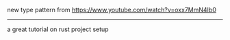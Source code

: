 new type pattern from https://www.youtube.com/watch?v=oxx7MmN4Ib0

----------

a great tutorial on rust project setup
